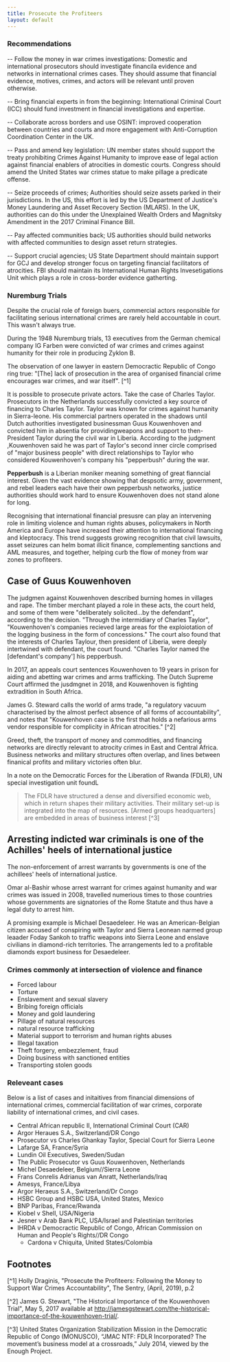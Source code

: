 ```yaml
---
title: Prosecute the Profiteers
layout: default
---
```


### Recommendations 

-- Follow the money in war crimes investigations: Domestic and international
prosecutors should investigate financila evidence and networks in international
crimes cases. They should assume that financial evidence, motives, crimes, and
actors will be relevant until proven otherwise. 

-- Bring financial experts in from the beginning: International Criminal Court
(ICC) should fund investment in financial investigations and expertise. 

-- Collaborate across borders and use OSINT: improved cooperation between
countries and courts and more engagement with Anti-Corruption Coordination
Center in the UK. 

-- Pass and amend key legislation: UN member states should support the treaty
prohibiting Crimes Against Humanity to improve ease of legal action against
financial enablers of atrocities in domestic courts. Congress should amend the
United States war crimes statue to make pillage a predicate offense. 

-- Seize proceeds of crimes; Authorities should seize assets parked in their
jurisdictions. In the US, this effort is led by the US Department of Justice's Money Laundering and Asset Recovery Section (MLARS). In the UK, authorities can do this under the Unexplained Wealth Orders and Magnitsky Amendment in the 2017 Criminal Finance Bill.

-- Pay affected communities back; US authorities should build networks with
affected communities to design asset return strategies. 

-- Support crucial agencies; US State Department should maintain support for GCJ
and develop stronger focus on targeting financial facilitators of atrocities.
FBI should maintain its International Human Rights Invesetigations Unit which
plays a role in cross-border evidence gatherting. 


### Nuremburg Trials

Despite the crucial role of foreign buers, commercial actors responsible for
facilitating serious international crimes are rarely held accountable in
court. This wasn't always true. 

During the 1948 Nuremburg trials, 13 executives from the German chemical company
IG Farben were convicted of war crimes and crimes against humanity for their
role in producing Zyklon B. 

The observation of one lawyer in eastern Democractic Republic of Congo ring
true: "[The] lack of prosecution in the area of organised financial crime
encourages war crimes, and war itself". [^1]

It is possible to prosecute private actors. Take the case of Charles Taylor.
Prosecutors in the Netherlands successfully convicted a key source of financing
to Charles Taylor. Taylor was known for crimes against humanity in Sierra-leone.
His commercial partners operated in the shadows until Dutch authorities
investigated businessman Guus Kouwenhoven and convicted him in absentia for
providingweapons and support to then-President Taylor during the civil war in
Liberia. According to the judgment ,Kouwenhoven said he was part of Taylor's
second inner circle comprised of "major business people" with direct
relationships to Taylor who considered Kouwenhoven's company his "pepperbush"
during the war.

**Pepperbush** is a Liberian moniker meaning something of great
fianncial interest. Given the vast evidence showing that despsotic army,
government, and rebel leaders each have their own pepperbush networks, justice
authorities should work hard to ensure Kouwenhoven does not stand alone for
long. 

Recognising that international financial presusre can play an intervening role
in limiting violence and human rights abuses, policymakers in North America and
Europe have increased their attention to international financing and
kleptocracy. This trend suggests growing recognition that civil lawsuits, asset
seizures can helm bomat illicit finance, complementing sanctions and AML
measures, and together, helping curb the flow of money from war zones to
profiteers. 


## Case of Guus Kouwenhoven

The judgmen against Kouwenhoven described burning homes in villages and rape.
The timber merchant played a role in these acts, the court held, and some of
them were "deliberately solicited...by the defendant", according to the
decision. "Through the intermidiary of Charles Taylor", "Kouwenhoven's companies
recieved large areas for the exploiotation of the logging business in the form
of concessions." The court also found that the interests of Charles Taylour,
then president of Liberia, were deeply intertwined with defendant, the court
found. "Charles Taylor named the [defendant's company'] his pepperbush. 

In 2017, an appeals court sentences Kouwenhoven to 19 years in prison for aiding
and abetting war crimes and arms trafficking. The Dutch Supreme Court affirmed
the jusdmgnet in 2018, and Kouwenhoven is fighting extradition in South Africa. 

James G. Steward calls the world of arms trade, "a regulatory vacuum
characterised by the almost perfect absence of all forms of accountability", and
notes that "Kouwenhoven case is the first that holds a nefarious arms vendor
responsible for complicity in African atrocities." [^2]

Greed, theft, the transport of money and commodities, and financing networks are
directly relevant to atrocity crimes in East and Central Africa. Business
networks and military structures often overlap, and lines between finanical
profits and military victories often blur. 

In a note on the Democratic Forces for the Liberation of Rwanda (FDLR), UN
special investigation unit foundL 

> The FDLR have structured a dense and diversified economic web, which in return
> shapes their military activities. Their military set-up is integrated into the
> map of resources. [Armed groups headquarters] are embedded in areas of
> business interest  [^3] 

## Arresting indicted war criminals is one of the Achilles' heels of international justice

The non-enforcement of arrest warrants by governments is one of the achillees'
heels of international justice. 

Omar al-Bashir whose arrest warrant for crimes against humanity and war crimes was issued in 2008, travelled numerious times to those countries whose governments are signatories of the Rome Statute and thus have a legal duty to arrest him. 

A promising example is Michael Desaedeleer. He was an American-Belgian citizen
accused of conspiring with Taylor and Sierra Leonean narmed group leaader Foday
Sankoh to traffic weapons into Sierra Leone and enslave civilians in
diamond-rich territories. The arrangements led to a profitable diamonds export
business for Desaedeleer. 

### Crimes commonly at intersection of violence and finance

- Forced labour
- Torture
- Enslavement and sexual slavery
- Bribing foreign officials
- Money and gold laundering
- Pillage of natural resources
- natural resource trafficking
- Material support to terrorism and human rights abuses
- Illegal taxation
- Theft forgery, embezzlement, fraud
- Doing business with sanctioned entities
- Transporting stolen goods

### Releveant cases

Below is a list of cases and initaitives from financial dimensions of
international crimes, commercial facilitation of war crimes, corporate liability
of international crimes, and civil cases.

- Central African republic II, International Criminal Court (CAR)
- Argor Heraues S.A., Switzerland/DR Congo
- Prosecutor vs Charles Ghankay Taylor, Special Court for Sierra Leone
- Lafarge SA, France/Syria
- Lundin Oil Executives, Sweden/Sudan
- The Public Prosecutor vs Guus Kouwenhoven, Netherlands
- Michel Desaedeleer, Belgium//Sierra Leone
- Frans Conrelis Adrianus van Anratt, Netherlands/Iraq
- Amesys, France/Libya
- Argor Heraeus S.A., Switzerland/Dr Congo
- HSBC Group and HSBC USA, United States, Mexico
- BNP Paribas, France/Rwanda
- Kiobel v Shell, USA/Nigeria
- Jesner v Arab Bank PLC, USA/Israel and Palestinian territories
- IHRDA v Democractic Republic of Congo, African Commission on Human and
  People's Rights//DR Congo
  - Cardona v Chiquita, United States/Colombia



## Footnotes

[^1] Holly Draginis, "Prosecute the Profiteers: Following the Money to Support War
Crimes Accountability", The Sentry, (April, 2019), p.2

[^2] James G. Stewart, "The Historical Importance of the Kouwenhoven Trial", May
5, 2017 available at http://jamesgstewart.com/the-historical-importance-of-the-kouwenhoven-trial/.  

[^3] United States Organization Stabilization Mission in the Democratic Republic of Congo (MONUSCO), “JMAC NTF: FDLR Incorporated? The movement’s business model at a crossroads,” July 2014, viewed by the Enough Project.


